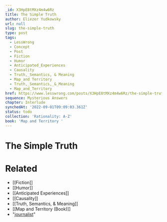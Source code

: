 ```yaml
---
_id: X3HpE8tMXz4m4w6Rz
title: The Simple Truth
author: Eliezer Yudkowsky
url: null
slug: the-simple-truth
type: post
tags:
  - LessWrong
  - Concept
  - Post
  - Fiction
  - Humor
  - Anticipated_Experiences
  - Causality
  - Truth,_Semantics, & Meaning
  - Map_and Territory
  - Truth,_Semantics,_&_Meaning
  - Map_and_Territory
href: https://www.lesswrong.com/posts/X3HpE8tMXz4m4w6Rz/the-simple-truth
sequence: Mysterious Answers
chapter: Interlude
synchedAt: '2022-09-01T09:09:03.361Z'
status: todo
collection: 'Rationality: A-Z'
book: 'Map and Territory '
---
```


# The Simple Truth


# Related

- [[Fiction]]
- [[Humor]]
- [[Anticipated Experiences]]
- [[Causality]]
- [[Truth, Semantics, & Meaning]]
- [[Map and Territory (Book)]]
- "[journalist](http://www.3ammagazine.com/litarchives/2003/jan/interview_catherine_camus.html)"